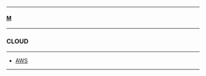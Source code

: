 
---

#### [M](https://github.com/ttltrk/TTT/blob/master/menu.md)

---

### CLOUD

---

* [AWS](https://github.com/ttltrk/TTT/blob/master/CLOUD/AWS/AWS.md)

---
